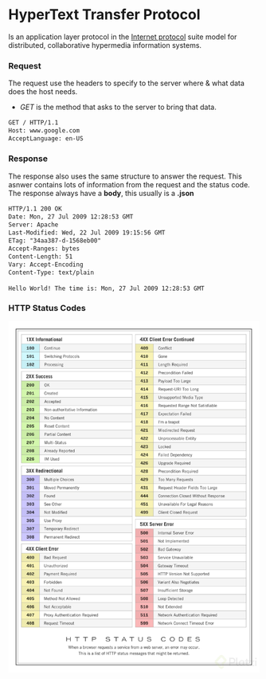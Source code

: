 # HyperText Transfer Protocol

Is an application layer protocol in the [Internet protocol](./web.md#http) suite model for distributed, collaborative hypermedia information systems.


### Request
The request use the headers to specify to the server where & what data does the host needs.
- $GET$ is the method that asks to the server to bring that data.
```http
GET / HTTP/1.1
Host: www.google.com
AcceptLanguage: en-US
```

### Response
The response also uses the same structure to answer the request. This asnwer contains lots of information from the request and the status code.
The response always have a **body**, this usually is a **.json**

```http
HTTP/1.1 200 OK
Date: Mon, 27 Jul 2009 12:28:53 GMT
Server: Apache
Last-Modified: Wed, 22 Jul 2009 19:15:56 GMT
ETag: "34aa387-d-1568eb00"
Accept-Ranges: bytes
Content-Length: 51
Vary: Accept-Encoding
Content-Type: text/plain

Hello World! The time is: Mon, 27 Jul 2009 12:28:53 GMT
```


### HTTP Status Codes
![http status codes](/resources/img/computer%20network/http%20status.png)